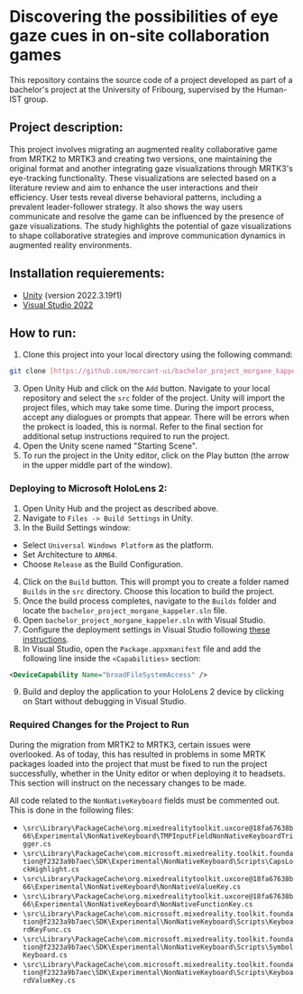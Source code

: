 # Discovering the possibilities of eye gaze cues in on-site collaboration games 

This repository contains the source code of a project developed as part of a bachelor's project at the University of Fribourg, supervised by the Human-IST group.

## Project description: 

This project involves migrating an augmented reality collaborative game from MRTK2 to MRTK3 and creating two versions, one maintaining the original format and another integrating gaze visualizations through MRTK3's eye-tracking functionality. These visualizations are selected based on a literature review and aim to enhance the user interactions and their efficiency. User tests reveal diverse behavioral patterns, including a prevalent leader-follower strategy. It also shows the way users communicate and resolve the game can be influenced by the presence of gaze visualizations. The study highlights the potential of gaze visualizations to shape collaborative strategies and improve communication dynamics in augmented reality environments.

## Installation requierements: 

- [Unity](https://unity.com/download) (version 2022.3.19f1)
- [Visual Studio 2022](https://visualstudio.microsoft.com/vs/)
  
## How to run: 

1. Clone this project into your local directory using the following command:
```bash
git clone [https://github.com/morcant-ui/bachelor_project_morgane_kappeler.git]
```
3. Open Unity Hub and click on the `Add` button. Navigate to your local repository and select the `src` folder of the project. Unity will import the project files, which may take some time. During the import process, accept any dialogues or prompts that appear. There will be errors when the prokect is loaded, this is normal. Refer to the final section for additional setup instructions required to run the project.
4. Open the Unity scene named "Starting Scene".
5. To run the project in the Unity editor, click on the Play button (the arrow in the upper middle part of the window).

### Deploying to Microsoft HoloLens 2:

1. Open Unity Hub and the project as described above.
2. Navigate to `Files -> Build Settings` in Unity.
3. In the Build Settings window:
  - Select `Universal Windows Platform` as the platform.
  - Set Architecture to `ARM64`.
  - Choose `Release` as the Build Configuration.
4. Click on the `Build` button. This will prompt you to create a folder named `Builds` in the `src` directory. Choose this location to build the project.
5. Once the build process completes, navigate to the `Builds` folder and locate the `bachelor_project_morgane_kappeler.sln` file.
6. Open `bachelor_project_morgane_kappeler.sln` with Visual Studio.
7. Configure the deployment settings in Visual Studio following [these instructions](https://learn.microsoft.com/en-us/windows/mixed-reality/develop/advanced-concepts/using-visual-studio?tabs=hl2).
8. In Visual Studio, open the `Package.appxmanifest` file and add the following line inside the `<Capabilities>` section:
```xml
<DeviceCapability Name="broadFileSystemAccess" />
```
9. Build and deploy the application to your HoloLens 2 device by clicking on Start without debugging in Visual Studio.

### Required Changes for the Project to Run

During the migration from MRTK2 to MRTK3, certain issues were overlooked. As of today, this has resulted in problems in some MRTK packages loaded into the project that must be fixed to run the project successfully, whether in the Unity editor or when deploying it to headsets. This section will instruct on the necessary changes to be made.

All code related to the `NonNativeKeyboard` fields must be commented out. This is done in the following files:

- `\src\Library\PackageCache\org.mixedrealitytoolkit.uxcore@18fa67638b66\Experimental\NonNativeKeyboard\TMPInputFieldNonNativeKeyboardTrigger.cs`
- `\src\Library\PackageCache\com.microsoft.mixedreality.toolkit.foundation@f2323a9b7aec\SDK\Experimental\NonNativeKeyboard\Scripts\CapsLockHighlight.cs`
- `\src\Library\PackageCache\org.mixedrealitytoolkit.uxcore@18fa67638b66\Experimental\NonNativeKeyboard\NonNativeValueKey.cs`
- `\src\Library\PackageCache\org.mixedrealitytoolkit.uxcore@18fa67638b66\Experimental\NonNativeKeyboard\NonNativeFunctionKey.cs`
- `\src\Library\PackageCache\com.microsoft.mixedreality.toolkit.foundation@f2323a9b7aec\SDK\Experimental\NonNativeKeyboard\Scripts\KeyboardKeyFunc.cs`
- `\src\Library\PackageCache\com.microsoft.mixedreality.toolkit.foundation@f2323a9b7aec\SDK\Experimental\NonNativeKeyboard\Scripts\SymbolKeyboard.cs`
- `\src\Library\PackageCache\com.microsoft.mixedreality.toolkit.foundation@f2323a9b7aec\SDK\Experimental\NonNativeKeyboard\Scripts\KeyboardValueKey.cs`

